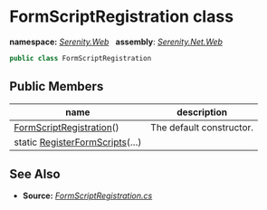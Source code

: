 # FormScriptRegistration class
**namespace:** *[Serenity.Web](../README.md#serenity.web-namespace)*   **assembly**: *[Serenity.Net.Web](../README.md)*

```csharp
public class FormScriptRegistration
```

## Public Members

| name | description |
| --- | --- |
| [FormScriptRegistration](FormScriptRegistration/FormScriptRegistration.md)() | The default constructor. |
| static [RegisterFormScripts](FormScriptRegistration/RegisterFormScripts.md)(…) |  |

## See Also

* **Source:** *[FormScriptRegistration.cs](https://github.com/serenity-is/Serenity/blob/master/src/Serenity.Net.Web/DynamicScript/PropertyEditor/FormScriptRegistration.cs)*